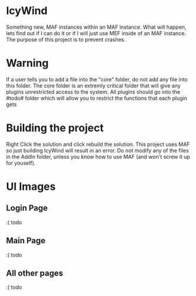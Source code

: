# IcyWind
Something new, MAF instances within an MAF instance. What will happen, lets find out if I can do it or if I will just use MEF inside of an MAF instance. The purpose of this project is to prevent crashes.

# Warning
If a user tells you to add a file into the "core" folder, do not add any file into this folder. The core folder is an extremly critical folder that will give any plugins unrestricted access to the system. All plugins should go into the #todo# folder which will allow you to restrict the functions that each plugin gets

# Building the project
Right Click the solution and click rebuild the solution. This project uses MAF so just building IcyWind will result in an error. Do not modify any of the files in the AddIn folder, unless you know how to use MAF (and won't screw it up for youself).

# UI Images
## Login Page
:( todo
## Main Page
:( todo
## All other pages
:( todo
